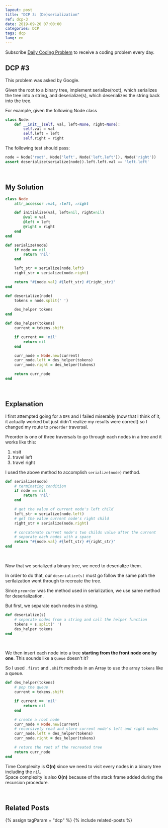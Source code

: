 ```yaml
---
layout: post
title: "DCP 3: (De)serialization"
ref: dcp-3
date: 2019-09-20 07:00:00
categories: DCP
tags: dcp
lang: en
---
```


Subscribe [Daily Coding Problem](https://www.dailycodingproblem.com) to receive a coding problem every day. 

## **DCP #3** <a id="dcp3"></a>
This problem was asked by Google.

Given the root to a binary tree, implement serialize(root), which serializes the tree into a string, and deserialize(s), which deserializes the string back into the tree.

For example, given the following Node class

```python
class Node:
    def __init__(self, val, left=None, right=None):
        self.val = val
        self.left = left
        self.right = right
```
The following test should pass:

```python
node = Node('root', Node('left', Node('left.left')), Node('right'))
assert deserialize(serialize(node)).left.left.val == 'left.left'
```

<br>

## **My Solution**

```ruby
class Node
    attr_accessor :val, :left, :right

    def initialize(val, left=nil, right=nil)
        @val = val
        @left = left
        @right = right
    end
end

def serialize(node)
    if node == nil 
        return 'nil'
    end

    left_str = serialize(node.left)
    right_str = serialize(node.right)

    return "#{node.val} #{left_str} #{right_str}"
end

def deserialize(node)
    tokens = node.split(' ')

    des_helper tokens
end

def des_helper(tokens)
    current = tokens.shift

    if current == 'nil'
        return nil
    end

    curr_node = Node.new(current)
    curr_node.left = des_helper(tokens)
    curr_node.right = des_helper(tokens)

    return curr_node
end
```

<br>

## **Explanation**

I first attempted going for a `DFS` and I failed miserably (now that I think of it, it actually worked but just didn't realize my results were correct) so I changed my route to `preorder` traversal.

Preorder is one of three traversals to go through each nodes in a tree and it works like this:
1. visit
2. travel left
3. travel right

I used the above method to accomplish `serialize(node)` method.

```ruby
def serialize(node)
    # terminating condition
    if node == nil 
        return 'nil'
    end

    # get the value of current node's left child
    left_str = serialize(node.left)
    # get the value current node's right child
    right_str = serialize(node.right)

    # concatenate current node's two childs value after the current
    # separate each nodes with a space
    return "#{node.val} #{left_str} #{right_str}"
end
```

<br>

Now that we serialized a binary tree, we need to deserialize them.

In order to do that, our `deserialize(s)` must go follow the same path the serilaization went through to recreate the tree.

Since `preorder` was the method used in serialization, we use same method for deserialization.

But first, we separate each nodes in a string.

```ruby
def deserialize(s)
    # separate nodes from a string and call the helper function
    tokens = s.split(' ')
    des_helper tokens
end
```
<br>

We then insert each node into a tree **starting from the front node one by one**.
This sounds like a `Queue` doesn't it?

So I used `.first` and `.shift` methods in an Array to use the array `tokens` like a queue.

```ruby
def des_helper(tokens)
    # pop the queue
    current = tokens.shift

    if current == 'nil'
        return nil
    end

    # create a root node
    curr_node = Node.new(current)
    # recursively read and store current node's left and right nodes
    curr_node.left = des_helper(tokens)
    curr_node.right = des_helper(tokens)

    # return the root of the recreated tree
    return curr_node
end
```

Time Complexity is **O(n)** since we need to visit every nodes in a binary tree including the `nil`. <br>
Space complexity is also **O(n)** because of the stack frame added during the recursion procedure.

<br>

## **Related Posts** <a id="related"></a>
{% assign tagParam = "dcp" %}
{% include related-posts %}
